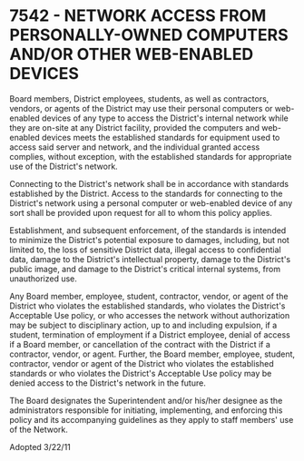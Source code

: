 7542 - NETWORK ACCESS FROM PERSONALLY-OWNED COMPUTERS AND/OR OTHER WEB-ENABLED DEVICES
======================================================================================

Board members, District employees, students, as well as contractors,
vendors, or agents of the District may use their personal computers or
web-enabled devices of any type to access the District's internal
network while they are on-site at any District facility, provided the
computers and web-enabled devices meets the established standards for
equipment used to access said server and network, and the individual
granted access complies, without exception, with the established
standards for appropriate use of the District's network.

Connecting to the District's network shall be in accordance with
standards established by the District. Access to the standards for
connecting to the District's network using a personal computer or
web-enabled device of any sort shall be provided upon request for all to
whom this policy applies.

Establishment, and subsequent enforcement, of the standards is intended
to minimize the District's potential exposure to damages, including, but
not limited to, the loss of sensitive District data, illegal access to
confidential data, damage to the District's intellectual property,
damage to the District's public image, and damage to the District's
critical internal systems, from unauthorized use.

Any Board member, employee, student, contractor, vendor, or agent of the
District who violates the established standards, who violates the
District's Acceptable Use policy, or who accesses the network without
authorization may be subject to disciplinary action, up to and including
expulsion, if a student, termination of employment if a District
employee, denial of access if a Board member, or cancellation of the
contract with the District if a contractor, vendor, or agent. Further,
the Board member, employee, student, contractor, vendor or agent of the
District who violates the established standards or who violates the
District's Acceptable Use policy may be denied access to the District's
network in the future.

The Board designates the Superintendent and/or his/her designee as the
administrators responsible for initiating, implementing, and enforcing
this policy and its accompanying guidelines as they apply to staff
members' use of the Network.

Adopted 3/22/11
